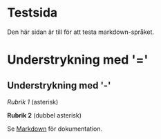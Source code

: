 Testsida
==============================================


Den här sidan är till för att testa markdown-språket.

Understrykning med '='
=======================
Understrykning med '-'
-----------------------

*Rubrik 1* (asterisk)

**Rubrik 2** (dubbel asterisk)

Se [Markdown](https://daringfireball.net/projects/markdown/syntax) för
dokumentation.
